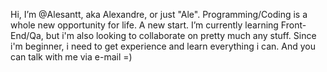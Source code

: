 Hi, I’m @Alesantt, aka Alexandre, or just "Ale".
Programming/Coding is a whole new opportunity for life. A new start.
I’m currently learning Front-End/Qa, but i'm also looking to collaborate on pretty much any stuff. Since i'm beginner, i need to get experience and learn everything i can.
And you can talk with me via e-mail =)

